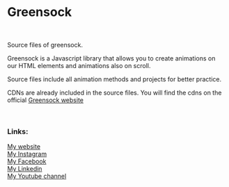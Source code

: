 
<h1>Greensock</h1>
<br>
<p>Source files of greensock.

Greensock is a Javascript library that allows you to create animations on our HTML elements and animations also on scroll.

Source files include all animation methods and projects for better practice.

CDNs are already included in the source files. You will find the cdns on the official <a href='https://greensock.com/gsap/'>Greensock website</a>

<br>
<h3>Links:</h3>
<a target="_blank" href="https://jonathanbenitez.fr">My website</a>
<br>
<a target="_blank" href="https://www.instagram.com/laminutedecode/">My Instagram</a>
<br>
<a target="_blank" href="https://www.facebook.com/jonathan.benitez.nelya">My Facebook</a>
<br>
<a target="_blank" href="https://www.linkedin.com/in/jbtzdesigner/?originalSubdomain=fr">My Linkedin</a>
<br>
<a target="_blank" href="https://www.youtube.com/channel/UCR9yKZuUdmEsC8jt8SFi1LA">My Youtube channel</a>
